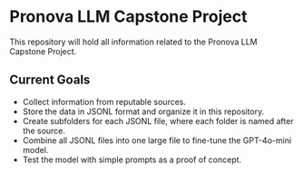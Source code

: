 # Pronova LLM Capstone Project

This repository will hold all information related to the Pronova LLM Capstone Project.

## Current Goals

- Collect information from reputable sources.
- Store the data in JSONL format and organize it in this repository.
- Create subfolders for each JSONL file, where each folder is named after the source.
- Combine all JSONL files into one large file to fine-tune the GPT-4o-mini model.
- Test the model with simple prompts as a proof of concept.

